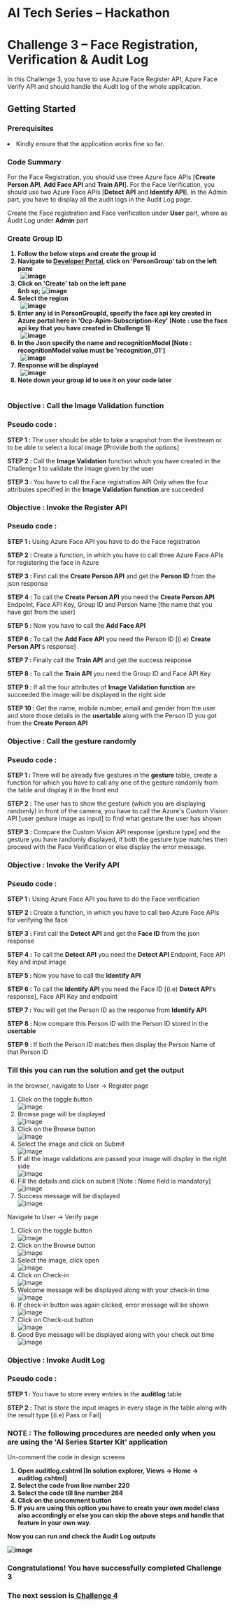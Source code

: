 ﻿<h1>AI Tech Series – Hackathon</h1>
<h1>Challenge 3 – Face Registration, Verification & Audit Log</h1>
<p>In this Challenge 3, you have to use Azure Face Register API, Azure Face Verify API and should handle the Audit log of the whole application.</p>
<h2>Getting Started</h2>
<h3>Prerequisites</h3>
<li>Kindly ensure that the application works fine so far.</li>
<h3>Code Summary</h3>
<p>For the Face Registration, you should use three Azure face APIs [<b>Create Person API</b>, <b>Add Face API</b> and <b>Train API</b>]. For the Face Verification, you should use two Azure Face APIs [<b>Detect API</b> and <b>Identify API</b>]. In the Admin part, you have to display all the audit logs in the Audit Log page.</p>
<p>Create the Face registration and Face verification under <b>User</b> part, where as Audit Log under <b>Admin</b> part</p>
<h3>Create Group ID</h3>
  <ol>
    <strong>
      <li>Follow the below steps and create the group id</li>
      <li>Navigate to <a href="https://southeastasia.dev.cognitive.microsoft.com/docs/services/563879b61984550e40cbbe8d/operations/563879b61984550f30395244">Developer Portal</a>, click on 'PersonGroup' tab on the left pane</li>&nbsp;
      <img src="http://139.59.61.161/Hackathon/MSWorkshop2019/face_group_id/face_1.jpg" alt="image" style="max-width: 100%;">&nbsp;
      <li>Click on 'Create' tab on the left pane</li>&nb
      sp;
      <img src="http://139.59.61.161/Hackathon/MSWorkshop2019/face_group_id/face_2.jpg" alt="image" style="max-width: 100%;">&nbsp;
      <li>Select the region</li>&nbsp;
      <img src="http://139.59.61.161/Hackathon/MSWorkshop2019/face_group_id/face_3.jpg" alt="image" style="max-width: 100%;">&nbsp;
      <li>Enter any id in PersonGroupId, specify the face api key created in Azure portal here in 'Ocp-Apim-Subscription-Key' [Note : use the face api key that you have created in Challenge 1]</li>&nbsp;
      <img src="http://139.59.61.161/Hackathon/MSWorkshop2019/face_group_id/face_4.jpg" alt="image" style="max-width: 100%;">&nbsp;
      <li>In the Json specify the name and recognitionModel [Note : recognitionModel value must be 'recognition_01']</li>&nbsp;
      <img src="http://139.59.61.161/Hackathon/MSWorkshop2019/face_group_id/face_5.jpg" alt="image" style="max-width: 100%;">&nbsp;
      <li>Response will be displayed</li>&nbsp;
      <img src="http://139.59.61.161/Hackathon/MSWorkshop2019/face_group_id/face_6.jpg" alt="image" style="max-width: 100%;">&nbsp;
      <li>Note down your group id to use it on your code later</li>&nbsp;
  </strong>
</ol>
<h3>Objective : Call the Image Validation function</h3>
<h3>Pseudo code : </h3>
<p><b>STEP 1 : </b>The user should be able to take a snapshot from the livestream or to be able to select a local image [Provide both the options]</p>
<p><b>STEP 2 : </b>Call the <b>Image Validation</b> function which you have created in the Challenge 1 to validate the image given by the user</p>
<p><b>STEP 3 : </b>You have to call the Face registration API Only when the four attributes specified in the <b>Image Validation function</b> are succeeded</p>
<h3>Objective : Invoke the Register API</h3>
<h3>Pseudo code : </h3>
<p><b>STEP 1 : </b>Using Azure Face API you have to do the Face registration</p>
<p><b>STEP 2 : </b>Create a function, in which you have to call three Azure Face APIs for registering the face in Azure</p>
<p><b>STEP 3 : </b>First call the <b>Create Person API</b> and get the <b>Person ID</b> from the json response</p>
<p><b>STEP 4 : </b>To call the <b>Create Person API</b> you need the <b>Create Person API</b> Endpoint, Face API Key, Group ID and Person Name [the name that you have got from the user]</p>
<p><b>STEP 5 : </b>Now you have to call the <b>Add Face API</b></p>
<p><b>STEP 6 : </b>To call the <b>Add Face API</b> you need the Person ID [(i.e) <b>Create Person API</b>'s response]</p>
<p><b>STEP 7 : </b>Finally call the <b>Train API</b> and get the success response</p>
<p><b>STEP 8 : </b>To call the <b>Train API</b> you need the Group ID and Face API Key</p>
<p><b>STEP 9 : </b>If all the four attributes of <b>Image Validation function</b> are succeeded the image will be displayed in the right side</p>
<p><b>STEP 10 : </b>Get the name, mobile number, email and gender from the user and store those details in the <b>usertable</b> along with the Person ID you got from the <b>Create Person API</b></p>
<h3>Objective : Call the gesture randomly</h3>
<h3>Pseudo code : </h3>
<p><b>STEP 1 : </b>There will be already five gestures in the <b>gesture</b> table, create a function for which you have to call any one of the gesture randomly from the table and display it in the front end</p>
<p><b>STEP 2 : </b>The user has to show the gesture (which you are displaying randomly) in front of the camera, you have to call the Azure's Custom Vision API [user gesture image as input] to find what gesture the user has shown</p>
<p><b>STEP 3 : </b>Compare the Custom Vision API response [gesture type] and the gesture you have randomly displayed, if both the gesture type matches then proceed with the Face Verification or else display the error message.</p>
<h3>Objective : Invoke the Verify API</h3>
<h3>Pseudo code : </h3>
<p><b>STEP 1 : </b>Using Azure Face API you have to do the Face verification</p>
<p><b>STEP 2 : </b>Create a function, in which you have to call two Azure Face APIs for verifying the face</p>
<p><b>STEP 3 : </b>First call the <b>Detect API</b> and get the <b>Face ID</b> from the json response</p>
<p><b>STEP 4 : </b>To call the <b>Detect API</b> you need the <b>Detect API</b> Endpoint, Face API Key and input image</p>
<p><b>STEP 5 : </b>Now you have to call the <b>Identify API</b></p>
<p><b>STEP 6 : </b>To call the <b>Identify API</b> you need the Face ID [(i.e) <b>Detect API</b>'s response], Face API Key and endpoint</p>
<p><b>STEP 7 : </b>You will get the Person ID as the response from <b>Identify API</b></p>
<p><b>STEP 8 : </b>Now compare this Person ID with the Person ID stored in the <b>usertable</b></p>
<p><b>STEP 9 : </b>If both the Person ID matches then display the Person Name of that Person ID</p>
<h3>Till this you can run the solution and get the output</h3>
<p>In the browser, navigate to User -> Register page</p>
<ol>
    <li>Click on the toggle button</li>
    <img src="http://139.59.61.161/Hackathon/MSWorkshop2019/Register/reg_1.jpg" alt="image" style="max-width: 100%;">
    <li>Browse page will be displayed</li>
    <img src="http://139.59.61.161/Hackathon/MSWorkshop2019/Register/reg_2.JPG" alt="image" style="max-width: 100%;">
    <li>Click on the Browse button</li>
    <img src="http://139.59.61.161/Hackathon/MSWorkshop2019/Register/reg_3.jpg" alt="image" style="max-width: 100%;">
    <li>Select the image and click on Submit</li>
    <img src="http://139.59.61.161/Hackathon/MSWorkshop2019/Register/reg_4.jpg" alt="image" style="max-width: 100%;">
    <li>If all the image validations are passed your image will display in the right side</li>
    <img src="http://139.59.61.161/Hackathon/MSWorkshop2019/Register/reg_5.JPG" alt="image" style="max-width: 100%;">
    <li>Fill the details and click on submit [Note : Name field is mandatory]</li>
    <img src="http://139.59.61.161/Hackathon/MSWorkshop2019/Register/reg_6.jpg" alt="image" style="max-width: 100%;">
    <li>Success message will be displayed</li>
    <img src="http://139.59.61.161/Hackathon/MSWorkshop2019/Register/reg_7.jpg" alt="image" style="max-width: 100%;">
</ol>
<p>Navigate to User -> Verify page </p>
<ol>
    <li>Click on the toggle button</li>
    <img src="http://139.59.61.161/Hackathon/MSWorkshop2019/Verify/verify_1.jpg" alt="image" style="max-width: 100%;">
    <li>Click on the Browse button</li>
    <img src="http://139.59.61.161/Hackathon/MSWorkshop2019/Verify/verify_2.jpg" alt="image" style="max-width: 100%;">
    <li>Select the image, click open</li>
    <img src="http://139.59.61.161/Hackathon/MSWorkshop2019/Verify/verify_3.jpg" alt="image" style="max-width: 100%;">
    <li>Click on Check-in</li>
    <img src="http://139.59.61.161/Hackathon/MSWorkshop2019/Verify/verify_5.jpg" alt="image" style="max-width: 100%;">
    <li>Welcome message will be displayed along with your check-in time</li>
    <img src="http://139.59.61.161/Hackathon/MSWorkshop2019/Verify/verify_6.jpg" alt="image" style="max-width: 100%;">
    <li>If check-in button was again clicked, error message will be shown</li>
    <img src="http://139.59.61.161/Hackathon/MSWorkshop2019/Verify/verify_7.jpg" alt="image" style="max-width: 100%;">
    <li>Click on Check-out button</li>
    <img src="http://139.59.61.161/Hackathon/MSWorkshop2019/Verify/verify_8.jpg" alt="image" style="max-width: 100%;">
    <li>Good Bye message will be displayed along with your check out time</li>
    <img src="http://139.59.61.161/Hackathon/MSWorkshop2019/Verify/verify_9.jpg" alt="image" style="max-width: 100%;">
</ol>
<h3>Objective : Invoke Audit Log</h3>
<h3>Pseudo code : </h3>
<p><b>STEP 1 : </b>You have to store every entries in the <b>auditlog</b> table</p>
<p><b>STEP 2 : </b>That is store the input images in every stage in the table along with the result type [(i.e) Pass or Fail]</p>
<h3><b>NOTE : </b>The following procedures are needed only when you are using the 'AI Series Starter Kit' application</h3>
<p>Un-comment the code in design screens</p>
<ol>
<strong>
<li>Open auditlog.cshtml [In solution explorer, Views -> Home -> auditlog.cshtml]</li>
<li>Select the code from line number 220</li>
<li>Select the code till line number 264</li>
<li>Click on the uncomment button</li>
<li>If you are using this option you have to create your own model class also accordingly or else you can skip the above steps and handle that feature in your own way.</li>
</ol>
<p>Now you can run and check the Audit Log outputs</p>
    <img src="http://139.59.61.161/Hackathon/MSWorkshop2019/Audit_Log/auditlog.JPG" alt="image" style="max-width: 100%;">
<h3>Congratulations! You have successfully completed Challenge 3</h3>
<h3>The next session is<a href="https://github.com/jumpstartninjatech/AI-TechSeries/blob/master/Challenge4.md"> Challenge 4</a></h3>